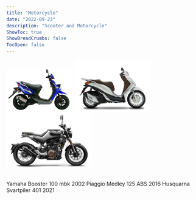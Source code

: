 ```yaml
---
title: "Motorcycle"
date: "2022-09-23"
description: "Scooter and Motorcycle"
ShowToc: true
ShowBreadCrumbs: false
TocOpen: false
---
```


<img src="/booster.png" alt="alt" width="175"/> <img src="/medley.png" alt="alt" width="200"/> <img src="/husky.png" alt="alt" width="225"/>

<br>
Yamaha Booster 100 mbk 2002
Piaggio Medley 125 ABS 2016
Husquarna Svartpiler 401 2021 